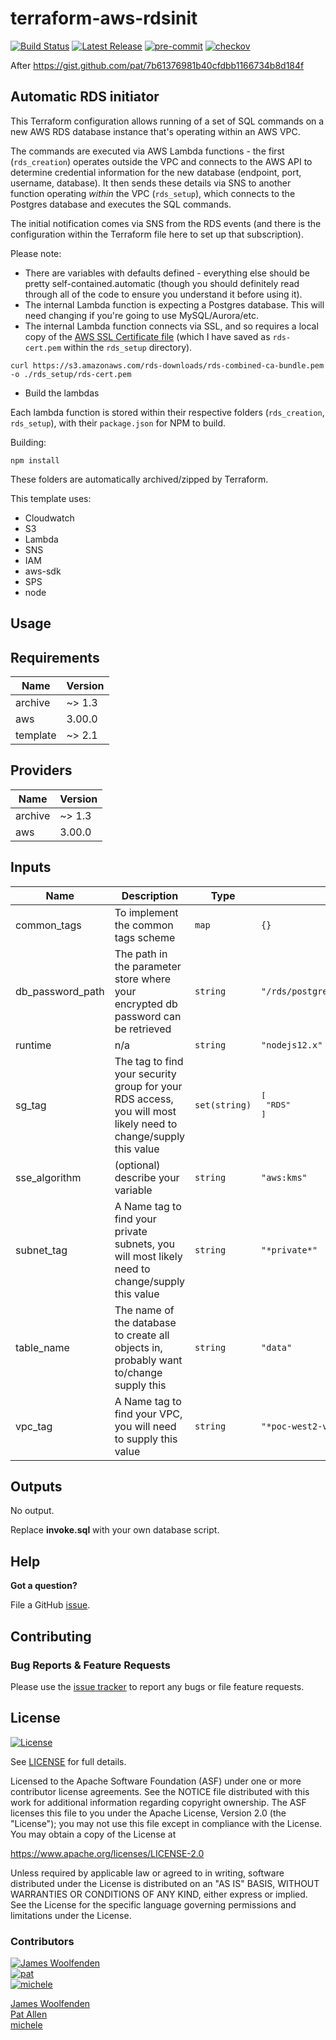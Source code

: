 # terraform-aws-rdsinit

[![Build Status](https://github.com/JamesWoolfenden/terraform-aws-rdsinit/workflows/Verify%20and%20Bump/badge.svg?branch=master)](https://github.com/JamesWoolfenden/terraform-aws-rdsinit)
[![Latest Release](https://img.shields.io/github/release/JamesWoolfenden/terraform-aws-rdsinit.svg)](https://github.com/JamesWoolfenden/terraform-aws-rdsinit/releases/latest)
[![pre-commit](https://img.shields.io/badge/pre--commit-enabled-brightgreen?logo=pre-commit&logoColor=white)](https://github.com/pre-commit/pre-commit)
[![checkov](https://img.shields.io/badge/checkov-verified-brightgreen)](https://www.checkov.io/)

After https://gist.github.com/pat/7b61376981b40cfdbb1166734b8d184f

## Automatic RDS initiator

This Terraform configuration allows running of a set of SQL commands on a new AWS RDS database instance that's operating within an AWS VPC.

The commands are executed via AWS Lambda functions - the first (`rds_creation`) operates outside the VPC and connects to the AWS API to determine credential information for the new database (endpoint, port, username, database). It then sends these details via SNS to another function operating _within_ the VPC (`rds_setup`), which connects to the Postgres database and executes the SQL commands.

The initial notification comes via SNS from the RDS events (and there is the configuration within the Terraform file here to set up that subscription).

Please note:

- There are variables with defaults defined - everything else should be pretty self-contained.automatic (though you should definitely read through all of the code to ensure you understand it before using it).
- The internal Lambda function is expecting a Postgres database. This will need changing if you're going to use MySQL/Aurora/etc.
- The internal Lambda function connects via SSL, and so requires a local copy of the [AWS SSL Certificate file](https://s3.amazonaws.com/rds-downloads/rds-combined-ca-bundle.pem) (which I have saved as `rds-cert.pem` within the `rds_setup` directory).

```cli
curl https://s3.amazonaws.com/rds-downloads/rds-combined-ca-bundle.pem -o ./rds_setup/rds-cert.pem
```

- Build the lambdas

Each lambda function is stored within their respective folders (`rds_creation`, `rds_setup`), with their `package.json` for NPM to build.

Building:

```cli
npm install
```

These folders are automatically archived/zipped by Terraform.

This template uses:

- Cloudwatch
- S3
- Lambda
- SNS
- IAM
- aws-sdk
- SPS
- node

## Usage

<!-- BEGINNING OF PRE-COMMIT-TERRAFORM DOCS HOOK -->

## Requirements

| Name     | Version |
| -------- | ------- |
| archive  | ~> 1.3  |
| aws      | 3.00.0  |
| template | ~> 2.1  |

## Providers

| Name    | Version |
| ------- | ------- |
| archive | ~> 1.3  |
| aws     | 3.00.0  |

## Inputs

| Name             | Description                                                                                                    | Type          | Default                             | Required |
| ---------------- | -------------------------------------------------------------------------------------------------------------- | ------------- | ----------------------------------- | :------: |
| common_tags      | To implement the common tags scheme                                                                            | `map`         | `{}`                                |    no    |
| db_password_path | The path in the parameter store where your encrypted db password can be retrieved                              | `string`      | `"/rds/postgres/database/password"` |    no    |
| runtime          | n/a                                                                                                            | `string`      | `"nodejs12.x"`                      |    no    |
| sg_tag           | The tag to find your security group for your RDS access, you will most likely need to change/supply this value | `set(string)` | <pre>[<br> "RDS"<br>]</pre>         |    no    |
| sse_algorithm    | (optional) describe your variable                                                                              | `string`      | `"aws:kms"`                         |    no    |
| subnet_tag       | A Name tag to find your private subnets, you will most likely need to change/supply this value                 | `string`      | `"*private*"`                       |    no    |
| table_name       | The name of the database to create all objects in, probably want to/change supply this                         | `string`      | `"data"`                            |    no    |
| vpc_tag          | A Name tag to find your VPC, you will need to supply this value                                                | `string`      | `"*poc-west2-vpc*"`                 |    no    |

## Outputs

No output.

<!-- END OF PRE-COMMIT-TERRAFORM DOCS HOOK -->

Replace **invoke.sql** with your own database script.

## Help

**Got a question?**

File a GitHub [issue](https://github.com/JamesWoolfenden/terraform-aws-rdsinit/issues).

## Contributing

### Bug Reports & Feature Requests

Please use the [issue tracker](https://github.com/JamesWoolfenden/terraform-aws-rdsinit/issues) to report any bugs or file feature requests.

## License

[![License](https://img.shields.io/badge/License-Apache%202.0-blue.svg)](https://opensource.org/licenses/Apache-2.0)

See [LICENSE](LICENSE) for full details.

Licensed to the Apache Software Foundation (ASF) under one
or more contributor license agreements. See the NOTICE file
distributed with this work for additional information
regarding copyright ownership. The ASF licenses this file
to you under the Apache License, Version 2.0 (the
"License"); you may not use this file except in compliance
with the License. You may obtain a copy of the License at

<https://www.apache.org/licenses/LICENSE-2.0>

Unless required by applicable law or agreed to in writing,
software distributed under the License is distributed on an
"AS IS" BASIS, WITHOUT WARRANTIES OR CONDITIONS OF ANY
KIND, either express or implied. See the License for the
specific language governing permissions and limitations
under the License.

### Contributors

[![James Woolfenden][jameswoolfenden_avatar]][jameswoolfenden_homepage] <br>[![pat][pat_avatar]][pat_homepage]<br>[![michele][michele_avatar]][michele_homepage]

[James Woolfenden][jameswoolfenden_homepage] <br> [Pat Allen][pat_homepage] <br> [michele][michele_homepage]

[jameswoolfenden_homepage]: https://github.com/jameswoolfenden
[jameswoolfenden_avatar]: https://github.com/jameswoolfenden.png?size=150
[pat_homepage]: https://github.com/pat
[pat_avatar]: https://github.com/pat.png?size=150
[michele_homepage]: https://github.com/miki79
[michele_avatar]: https://github.com/miki79.png?size=150
[jameswoolfenden_homepage]: https://github.com/jameswoolfenden
[jameswoolfenden_avatar]: https://github.com/jameswoolfenden.png?size=150
[michele_homepage]: https://github.com/miki79
[michele_avatar]: https://github.com/miki79.png?size=150
[linkedin]: https://www.linkedin.com/in/jameswoolfenden/
[twitter]: https://twitter.com/JimWoolfenden
[share_twitter]: https://twitter.com/intent/tweet/?text=terraform-aws-rdsinit&url=https://github.com/JamesWoolfenden/terraform-aws-rdsinit
[share_linkedin]: https://www.linkedin.com/shareArticle?mini=true&title=terraform-aws-rdsinit&url=https://github.com/JamesWoolfenden/terraform-aws-rdsinit
[share_reddit]: https://reddit.com/submit/?url=https://github.com/JamesWoolfenden/terraform-aws-rdsinit
[share_facebook]: https://facebook.com/sharer/sharer.php?u=https://github.com/JamesWoolfenden/terraform-aws-rdsinit
[share_email]: mailto:?subject=terraform-aws-rdsinit&body=https://github.com/JamesWoolfenden/terraform-aws-rdsinit
